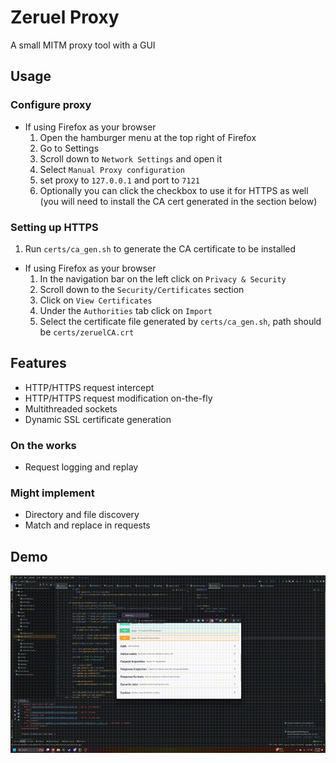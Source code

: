 # Zeruel Proxy

A small MITM proxy tool with a GUI

## Usage
### Configure proxy
- If using Firefox as your browser
  1. Open the hamburger menu at the top right of Firefox
  2. Go to Settings
  3. Scroll down to `Network Settings` and open it
  4. Select `Manual Proxy configuration`
  5. set proxy to `127.0.0.1` and port to `7121`
  6. Optionally you can click the checkbox to use it for HTTPS as well (you will need to install the CA cert generated in the section below)

### Setting up HTTPS
1. Run `certs/ca_gen.sh` to generate the CA certificate to be installed
- If using Firefox as your browser
  1. In the navigation bar on the left click on `Privacy & Security`
  2. Scroll down to the `Security/Certificates` section
  3. Click on `View Certificates`
  4. Under the `Authorities` tab click on `Import`
  5. Select the certificate file generated by `certs/ca_gen.sh`, path should be `certs/zeruelCA.crt`
  

## Features

- HTTP/HTTPS request intercept
- HTTP/HTTPS request modification on-the-fly
- Multithreaded sockets
- Dynamic SSL certificate generation 

### On the works
- Request logging and replay

### Might implement
- Directory and file discovery
- Match and replace in requests

## Demo

![demo](./media/demo.gif)

